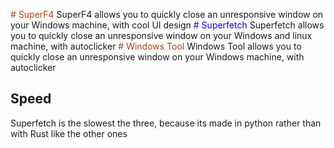 <span style="color: #b7410e"> # SuperF4 </span>
SuperF4 allows you to quickly close an unresponsive window on your Windows machine, with cool UI design
<span style="color:blue"> # Superfetch </span>
Superfetch allows you to quickly close an unresponsive window on your Windows and linux machine, with autoclicker
<span style="color: #b1410e"> # Windows Tool </span>
Windows Tool allows you to quickly close an unresponsive window on your Windows machine, with autoclicker

## Speed
Superfetch is the slowest the three, because its made in python rather than with Rust like the other ones
